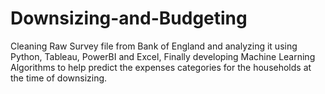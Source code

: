 # Downsizing-and-Budgeting
Cleaning Raw Survey file from Bank of England and analyzing it using  Python, Tableau, PowerBI and Excel, Finally developing Machine Learning Algorithms to help predict the expenses categories for the households at the time of downsizing.
